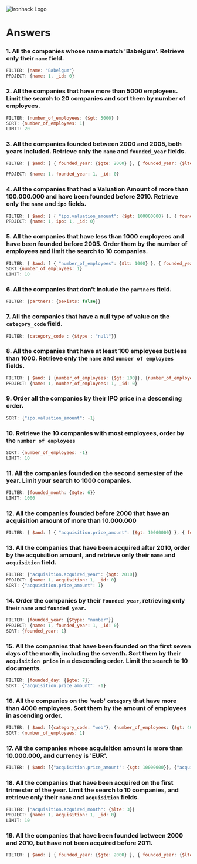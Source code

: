 ![Ironhack Logo](https://i.imgur.com/1QgrNNw.png)

# Answers

### 1. All the companies whose name match 'Babelgum'. Retrieve only their `name` field.

```js
FILTER: {name: "Babelgum"}
PROJECT: {name: 1, _id: 0}
```



### 2. All the companies that have more than 5000 employees. Limit the search to 20 companies and sort them by **number of employees**.

```js
FILTER: {number_of_employees: {$gt: 5000} }
SORT: {number_of_employees: 1}
LIMIT: 20
```



### 3. All the companies founded between 2000 and 2005, both years included. Retrieve only the `name` and `founded_year` fields.

```js
FILTER: { $and: [ { founded_year: {$gte: 2000} }, { founded_year: {$lte: 2005} } ] }

PROJECT: {name: 1, founded_year: 1, _id: 0}
```



### 4. All the companies that had a Valuation Amount of more than 100.000.000 and have been founded before 2010. Retrieve only the `name` and `ipo` fields.

```js
FILTER: { $and: [ { "ipo.valuation_amount": {$gt: 100000000} }, { founded_year: { $lt: 2010 }} ] }
PROJECT: {name: 1, ipo: 1, _id: 0}
```



### 5. All the companies that have less than 1000 employees and have been founded before 2005. Order them by the number of employees and limit the search to 10 companies.

```js
FILTER: { $and: [ { "number_of_employees": {$lt: 1000} }, { founded_year: { $lt: 2005 }} ] }
SORT:{number_of_employees: 1}
LIMIT: 10
```



### 6. All the companies that don't include the `partners` field.

```js
FILTER: {partners: {$exists: false}}
```



### 7. All the companies that have a null type of value on the `category_code` field.

```js
FILTER: {category_code : {$type : "null"}}
```



### 8. All the companies that have at least 100 employees but less than 1000. Retrieve only the `name` and `number of employees` fields.

```js
FILTER: { $and: [ {number_of_employees: {$gt: 100}}, {number_of_employees: {$lt: 1000}}]}
PROJECT: {name: 1, number_of_employees: 1, _id: 0}
```



### 9. Order all the companies by their IPO price in a descending order.

```js
SORT: {"ipo.valuation_amount": -1}
```



### 10. Retrieve the 10 companies with most employees, order by the `number of employees`

```js
SORT: {number_of_employees: -1}
LIMIT: 10
```



### 11. All the companies founded on the second semester of the year. Limit your search to 1000 companies.

```js
FILTER: {founded_month: {$gte: 6}}
LIMIT: 1000
```



### 12. All the companies founded before 2000 that have an acquisition amount of more than 10.000.000

```js
FILTER: { $and: [ { "acquisition.price_amount": {$gt: 10000000} }, { founded_year: { $lt: 2000 }} ] }
```



### 13. All the companies that have been acquired after 2010, order by the acquisition amount, and retrieve only their `name` and `acquisition` field.

```js
FILTER: {"acquisition.acquired_year": {$gt: 2010}}
PROJECT: {name: 1, acquisition: 1, _id: 0}
SORT: {"acquisition.price_amount": 1}
```



### 14. Order the companies by their `founded year`, retrieving only their `name` and `founded year`.

```js
FILTER: {founded_year: {$type: "number"}}
PROJECT: {name: 1, founded_year: 1, _id: 0}
SORT: {founded_year: 1}
```



### 15. All the companies that have been founded on the first seven days of the month, including the seventh. Sort them by their `acquisition price` in a descending order. Limit the search to 10 documents.

```js
FILTER: {founded_day: {$gte: 7}}
SORT: {"acquisition.price_amount": -1}
```



### 16. All the companies on the 'web' `category` that have more than 4000 employees. Sort them by the amount of employees in ascending order.

```js
FILTER: { $and: [{category_code: "web"}, {number_of_employees: {$gt: 4000}}]}
SORT: {number_of_employees: 1}
```



### 17. All the companies whose acquisition amount is more than 10.000.000, and currency is 'EUR'.

```js
FILTER: { $and: [{"acquisition.price_amount": {$gt: 10000000}}, {"acquisition.price_currency_code": "EUR"}]}
```



### 18. All the companies that have been acquired on the first trimester of the year. Limit the search to 10 companies, and retrieve only their `name` and `acquisition` fields.

```js
FILTER: {"acquisition.acquired_month": {$lte: 3}}
PROJECT: {name: 1, acquisition: 1, _id: 0}
LIMIT: 10
```



### 19. All the companies that have been founded between 2000 and 2010, but have not been acquired before 2011.

```js
FILTER: { $and: [ { founded_year: {$gte: 2000} }, { founded_year: {$lte: 2010} }, {"acquisition.acquired_year": {$gte: 2011}} ] }
```

